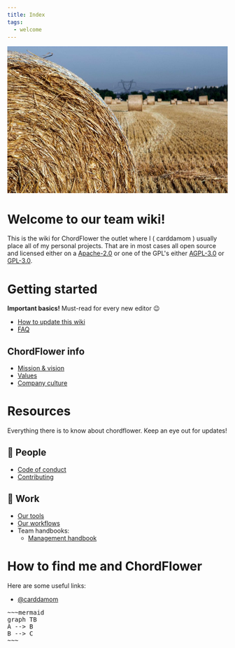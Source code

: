 ```yaml
---
title: Index
tags:
  - welcome
---
```


![Inspiration for ChordFlower](./header.png)

# Welcome to our team wiki!

This is the wiki for ChordFlower the outlet where I ( carddamom ) usually place all of my personal projects. That are in most cases all open source and licensed either on a [Apache-2.0](./licenses/apache-2.0) or one of the GPL's either [AGPL-3.0](./licenses/agpl-3.0) or [GPL-3.0](./licenses/gpl-3.0).

# Getting started

**Important basics!** Must-read for every new editor 😉

- [How to update this wiki](./wiki/update)
- [FAQ](./wiki/faq)

## ChordFlower info

- [Mission & vision](./corporate/mission)
- [Values](./corporate/values)
- [Company culture](./corporate/culture)

# Resources

Everything there is to know about chordflower. Keep an eye out for updates!

## 👤 People

- [Code of conduct](./corporate/code-of-conduct)
- [Contributing](./contributing)

## 💼 Work

- [Our tools](./management/tools)
- [Our workflows](./management/workflows)
- Team handbooks:
    - [Management handbook](./management)

# How to find me and ChordFlower

Here are some useful links:

- [@carddamom](mailto:%63%61%72%64%64%61%6D%6F%6D%40%63%68%6F%72%64%66%6C%6F%77%65%72%2E%63%63)

<pre>
​~~~mermaid
graph TB
A --> B
B --> C
​~~~
</pre>
